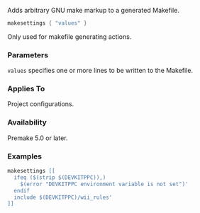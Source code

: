 Adds arbitrary GNU make markup to a generated Makefile.

```lua
makesettings { "values" }
```

Only used for makefile generating actions.


### Parameters ###

`values` specifies one or more lines to be written to the Makefile.


### Applies To ###

Project configurations.


### Availability ###

Premake 5.0 or later.


### Examples ###

```lua
makesettings [[
  ifeq ($(strip $(DEVKITPPC)),)
    $(error "DEVKITPPC environment variable is not set")'
  endif
  include $(DEVKITPPC)/wii_rules'
]]
```

